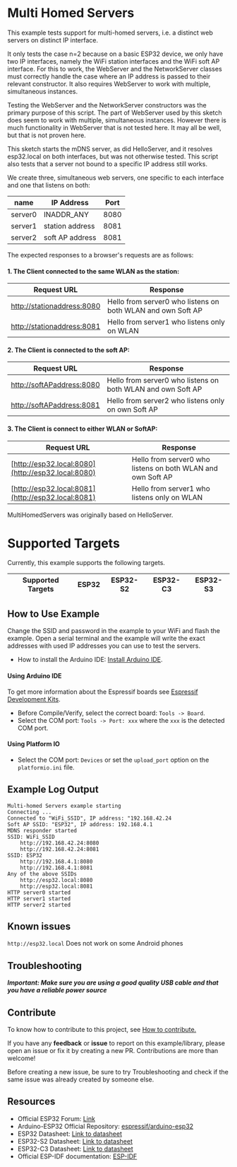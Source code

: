 # Multi Homed Servers

This example tests support for multi-homed servers, i.e. a distinct web servers on distinct IP interface.

It only tests the case n=2 because on a basic ESP32 device, we only have two IP interfaces, namely the WiFi station interfaces and the WiFi soft AP interface.
For this to work, the WebServer and the NetworkServer classes must correctly handle the case where an IP address is passed to their relevant constructor.
It also requires WebServer to work with multiple, simultaneous instances.

Testing the WebServer and the NetworkServer constructors was the primary purpose of this script.
The part of WebServer used by this sketch does seem to work with multiple, simultaneous instances.
However there is much functionality in WebServer that is not tested here. It may all be well, but that is not proven here.

This sketch starts the mDNS server, as did HelloServer, and it resolves esp32.local on both interfaces, but was not otherwise tested.
This script also tests that a server not bound to a specific IP address still works.

We create three, simultaneous web servers, one specific to each interface and one that listens on both:

| name    | IP Address      | Port |
| ----    | ----------      | ---- |
| server0 | INADDR_ANY      | 8080 |
| server1 | station address | 8081 |
| server2 | soft AP address | 8081 |

The expected responses to a browser's requests are as follows:

#### 1. The Client connected to the same WLAN as the station:

| Request URL                | Response |
| -----------                | -------- |
| [http://stationaddress:8080](http://stationaddress:8080) | Hello from server0 who listens on both WLAN and own Soft AP |
| [http://stationaddress:8081](http://stationaddress:8081) | Hello from server1 who listens only on WLAN |

#### 2. The Client is connected to the soft AP:

| Request URL               | Response |
| -----------               | -------- |
| [http://softAPaddress:8080](http://softAPaddress:8080) | Hello from server0 who listens on both WLAN and own Soft AP |
| [http://softAPaddress:8081](http://softAPaddress:8081) | Hello from server2 who listens only on own Soft AP |

#### 3. The Client is connect to either WLAN or SoftAP:

| Request URL               | Response |
| -----------               | -------- |
| [http://esp32.local:8080](http://esp32.local:8080) | Hello from server0 who listens on both WLAN and own Soft AP |
| [http://esp32.local:8081](http://esp32.local:8081) | Hello from server1 who listens only on WLAN |

MultiHomedServers was originally based on HelloServer.

# Supported Targets

Currently, this example supports the following targets.

| Supported Targets | ESP32 | ESP32-S2 | ESP32-C3 | ESP32-S3 |
| ----------------- | ----- | -------- | -------- | -------- |

## How to Use Example

Change the SSID and password in the example to your WiFi and flash the example.
Open a serial terminal and the example will write the exact addresses with used IP addresses you can use to test the servers.

* How to install the Arduino IDE: [Install Arduino IDE](https://github.com/espressif/arduino-esp32/tree/master/docs/arduino-ide).

#### Using Arduino IDE

To get more information about the Espressif boards see [Espressif Development Kits](https://www.espressif.com/en/products/devkits).

* Before Compile/Verify, select the correct board: `Tools -> Board`.
* Select the COM port: `Tools -> Port: xxx` where the `xxx` is the detected COM port.

#### Using Platform IO

* Select the COM port: `Devices` or set the `upload_port` option on the `platformio.ini` file.

## Example Log Output

```
Multi-homed Servers example starting
Connecting ...
Connected to "WiFi_SSID", IP address: "192.168.42.24
Soft AP SSID: "ESP32", IP address: 192.168.4.1
MDNS responder started
SSID: WiFi_SSID
	http://192.168.42.24:8080
	http://192.168.42.24:8081
SSID: ESP32
	http://192.168.4.1:8080
	http://192.168.4.1:8081
Any of the above SSIDs
	http://esp32.local:8080
	http://esp32.local:8081
HTTP server0 started
HTTP server1 started
HTTP server2 started
```

## Known issues

`http://esp32.local` Does not work on some Android phones

## Troubleshooting

***Important: Make sure you are using a good quality USB cable and that you have a reliable power source***

## Contribute

To know how to contribute to this project, see [How to contribute.](https://github.com/espressif/arduino-esp32/blob/master/CONTRIBUTING.rst)

If you have any **feedback** or **issue** to report on this example/library, please open an issue or fix it by creating a new PR. Contributions are more than welcome!

Before creating a new issue, be sure to try Troubleshooting and check if the same issue was already created by someone else.

## Resources

* Official ESP32 Forum: [Link](https://esp32.com)
* Arduino-ESP32 Official Repository: [espressif/arduino-esp32](https://github.com/espressif/arduino-esp32)
* ESP32 Datasheet: [Link to datasheet](https://www.espressif.com/sites/default/files/documentation/esp32_datasheet_en.pdf)
* ESP32-S2 Datasheet: [Link to datasheet](https://www.espressif.com/sites/default/files/documentation/esp32-s2_datasheet_en.pdf)
* ESP32-C3 Datasheet: [Link to datasheet](https://www.espressif.com/sites/default/files/documentation/esp32-c3_datasheet_en.pdf)
* Official ESP-IDF documentation: [ESP-IDF](https://idf.espressif.com)
